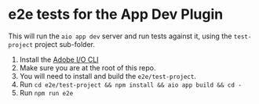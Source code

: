 # e2e tests for the App Dev Plugin

This will run the `aio app dev` server and run tests against it, using the `test-project` project sub-folder.

1. Install the [Adobe I/O CLI](https://github.com/adobe/aio-cli)
2. Make sure you are at the root of this repo.
3. You will need to install and build the `e2e/test-project`.
4. Run `cd e2e/test-project && npm install && aio app build && cd -`
5. Run `npm run e2e`

